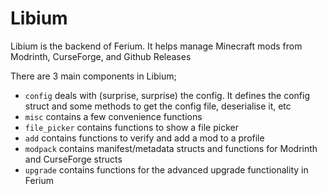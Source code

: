 # Libium
Libium is the backend of Ferium. It helps manage Minecraft mods from Modrinth, CurseForge, and Github Releases

There are 3 main components in Libium;

- `config` deals with (surprise, surprise) the config. It defines the config struct and some methods to get the config file, deserialise it, etc
- `misc` contains a few convenience functions
- `file_picker` contains functions to show a file picker
- `add` contains functions to verify and add a mod to a profile
- `modpack` contains manifest/metadata structs and functions for Modrinth and CurseForge structs
- `upgrade` contains functions for the advanced upgrade functionality in Ferium

